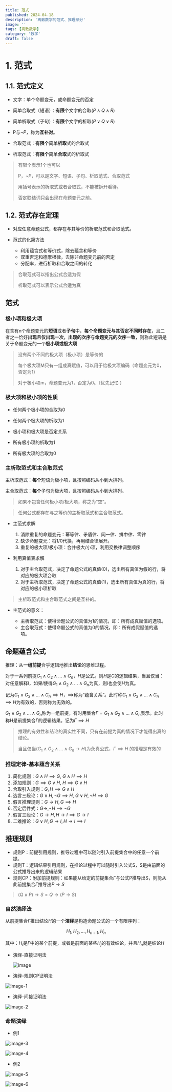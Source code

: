 ```yaml
---
title: 范式
published: 2024-04-18
description: '离散数学的范式、推理部分'
image: ''
tags: [离散数学]
category: '数学'
draft: false 
---
```


# 1. 范式

## 1.1. 范式定义

+ 文字：单个命题变元，或命题变元的否定

+ 简单合取式（短语）：**有限个**文字的合取($P \land Q \land R$)

+ 简单析取式（子句）：**有限个**文字的析取($P \lor Q \lor R$)

+ P与$\neg P$，称为**互补对**。

 + 合取范式：**有限个**简单**析取**式的合取式

+ 析取范式：**有限个**简单**合取**式的析取式

> 有限个表示1个也可以
> 
> P，$\neg P$，可以是文字、短语、子句、析取范式、合取范式
> 
> 用括号表示的析取式或者合取式，不能被拆开看待。
>
> 否定联结词只会出现在命题变元之前。

## 1.2. 范式存在定理

+ 对应任意命题公式，都存在与其等价的析取范式和合取范式。  

+ 范式的化简方法
  + 利用蕴含式和等价式，除去蕴含和等价
  + 双重否定和德摩根律，去除非命题变元前的否定
  + 分配率，进行析取和合取之间的转化

> 合取范式可以指出公式合适为假
> 
> 析取范式可以表示公式合适为真

## 范式

### 极小项和极大项

在含有n个命题变元的**短语**或者**子句**中，**每个命题变元与其否定不同时存在**，且二者之一恰好**出现且仅出现一次**，**出现的次序与命题变元的次序一致**，则称此短语是关于命题变元的一个**极小项或极大项**

> 没有两个不同的极大项（极小项）是等价的
> 
> 每个极大项M只有一组成真赋值，可以用于给极大项编码（命题变元为0，否定为1）
>
> 对于极小项m，命题变元为1，否定为0。（优先记忆 ）


### 极大项和极小项的性质

  + 任何两个极小项的合取为0
  + 任何两个极大项的析取为1

  + 极小项和极大项是否定关系

  + 所有极小项的析取为1
  + 所有极大项的合取为0

### 主析取范式和主合取范式

主析取范式：**每个**短语为极小项，且按照编码从小到大排列。

主合取范式：**每个**子句为极大项，且按照编码从小到大排列。

> 如果不包含任何极小项/极大项，称之为“空”。

> 任何公式都存在与之等价的主析取范式和主合取范式。

+ 主范式求解
  1. 消除重复的命题变元：幂等律、矛盾律、同一律、排中律、零律
  2. 缺少命题变元：将1/0代换，再用结合律展开。
  3. 重复的极大项/极小项：合并极大/小项，利用交换律调整顺序

+ 利用真值表求解
  1. 对于主合取范式，决定了命题公式的真值(0)，选出所有真值为假的行，将对应的极大项合取
  2. 对于主析取范式，决定了命题公式的真值(1)，选出所有真值为真的行，将对应的极小项析取

> 主析取范式和主合取范式之间是互补的。

+ 主范式的意义：

  + 主析取范式：使得命题公式的真值为1的情况，即：所有成真赋值的选项。
  + 主合取范式：使得命题公式的真值为0的情况，即：所有成假赋值的选项。

## 命题蕴含公式

推理：从**一组前提**合乎逻辑地推出**结论**的思维过程。

对于一系列前提$G_1 \land G_2 \land ... \land G_n$，$H$是公式。则$H$是$G$的逻辑结果，当且仅当：对任意解释$I$，如果$I$使得$G_1 \land G_2 \land ... \land G_n$为真，则$I$也会使$H$为真。

记为$G_1 \land G_2 \land ... \land G_n \implies H$，$\implies$称为“蕴含关系”。此时称$G_1 \land G_2 \land ... \land G_n \implies H$为有效的，否则称为无效的。

$G_1 \land G_2 \land ... \land G_n$称为一组前提，有时用集合$\Gamma = G_1 \land G_2 \land ... \land G_n$表示。此时称H是前提集合$\Gamma$的逻辑结果。记为$\Gamma \implies H$

> 推理的有效性和结论的真实性不同，只有在前提为真的情况下才能得出真的结论。
> 
> 当且仅当($G_1 \land G_2 \land ... \land G_n \rightarrow H$)为永真公式，$\Gamma \implies H$ 的推理是有效的

### 推理定律-基本蕴含关系

1. 简化规则：$G \land H \implies G$, $G \land H \implies H$
2. 添加规则：$G \implies G \lor H$, $H \implies G \lor H$
3. 合取引入规则：$G, H \implies G \land H$
4. 选言三段论：$G \lor H, \neg G \implies H$, $G \lor H, \neg H \implies G$
5. 假言推理规则：$G \rightarrow H, G \implies H$
6. 否定后件式：$G \rightarrow, \neg H \implies \neg G$
7. 假言三段论：$G \rightarrow H, H \rightarrow I \implies G \rightarrow I$
8. 二难推论：$G \lor H, G \rightarrow I, H \rightarrow I \implies I$


## 推理规则

+ 规则P：前提引用规则，推导过程中可以随时引入前提集合中的任意一个前提。
+ 规则T：逻辑结果引用规则，在推论过程中可以随时引入公式S，S是由前面的公式推导出来的逻辑结果
+ 规则CP：附加前提规则：如果能从给定的前提集合$\Gamma$与公式P推导出S，则能从此前提集合$\Gamma$推导出$P \rightarrow S$
> $(Q \land P) \rightarrow S = Q \rightarrow (P \rightarrow S)$

### 自然演绎法

从前提集合$\Gamma$推出结论$H$的一个**演绎**是构造命题公式的一个有限序列：

$$H_1, H_2, ..., H_{n-1}, H_n$$

其中：$H_i$是$\Gamma$中的某个前提，或者是前面的某些$H_j$的有效结论，并且$H_n$就是结论$H$

+ 演绎-直接证明法

  ![image](https://raw.githubusercontent.com/chrisnake11/picgo/main/blog/ds-image1.png)

+ 演绎-规则CP证明法

![image-1](https://raw.githubusercontent.com/chrisnake11/picgo/main/blog/ds-image-1.png)

+ 演绎-间接证明法

![image-2](https://raw.githubusercontent.com/chrisnake11/picgo/main/blog/ds-image-2.png)

### 命题演绎

+ 例1

![image-3](https://raw.githubusercontent.com/chrisnake11/picgo/main/blog/ds-image-3.png)

![image-4](https://raw.githubusercontent.com/chrisnake11/picgo/main/blog/ds-image-4.png)

+ 例2

![image-5](https://raw.githubusercontent.com/chrisnake11/picgo/main/blog/ds-image-5.png)

![image-6](https://raw.githubusercontent.com/chrisnake11/picgo/main/blog/ds-image-6.png)